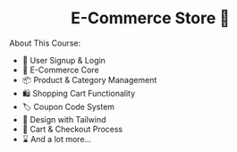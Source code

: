 <h1 align="center">E-Commerce Store 🛒</h1>

About This Course:

-   📝 User Signup & Login
-   🛒 E-Commerce Core
-   📦 Product & Category Management
-   🛍️ Shopping Cart Functionality
-   🏷️ Coupon Code System
-   🎨 Design with Tailwind
-   🛒 Cart & Checkout Process
-   ⌛ And a lot more...
